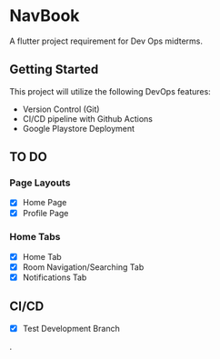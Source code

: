 # NavBook

A flutter project requirement for Dev Ops midterms.

## Getting Started

This project will utilize the following DevOps features:
- Version Control (Git)
- CI/CD pipeline with Github Actions
- Google Playstore Deployment

## TO DO

### Page Layouts
- [x] Home Page
- [x] Profile Page

### Home Tabs
- [x] Home Tab
- [x] Room Navigation/Searching Tab
- [x] Notifications Tab

## CI/CD
- [x] Test Development Branch

.
